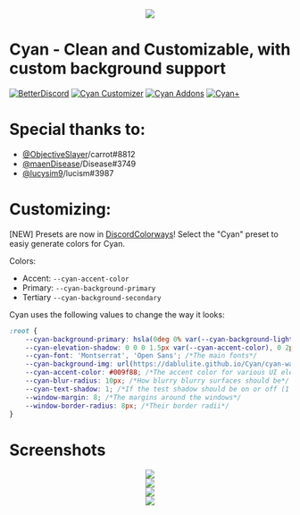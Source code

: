 <div align='center'>
<img src="https://github.com/DaBluLite/Cyan/blob/master/cyan-addon-banner.png?raw=true"/>
</div>

# Cyan - Clean and Customizable, with custom background support

[![BetterDiscord][bd-badge]][bd-link] [![Cyan Customizer][cc-badge]][cc-link] [![Cyan Addons][addon-badge]][addon-link] [![Cyan+][helper-badge]][helper-link]

[bd-link]: https://betterdiscord.app/theme/Cyan
[bd-badge]: https://img.shields.io/badge/Cyan-Download%20On%20BetterDiscord-3a71c1?labelColor=0c0d10&color=009f88&style=for-the-badge

[cc-link]: https://dablulite.github.io/Cyan
[cc-badge]: https://img.shields.io/badge/Customize%20With%20Cyan%20Customizer-3a71c1?labelColor=0c0d10&color=009f88&style=for-the-badge

[addon-link]: https://dablulite.github.io/Cyan/Addons
[addon-badge]: https://img.shields.io/badge/Addons%20For%20Cyan-Download-3a71c1?labelColor=0c0d10&color=009f88&style=for-the-badge

[helper-link]: https://dablulite.github.io/Cyan/CyanPlus.plugin.js
[helper-badge]: https://img.shields.io/badge/Cyan+-Download-3a71c1?labelColor=0c0d10&color=009f88&style=for-the-badge

# Special thanks to:
* [@ObjectiveSlayer](https://github.com/ObjectiveSlayer)/carrot#8812
* [@maenDisease](https://github.com/maenDisease)/Disease#3749 
* [@lucysim9](https://github.com/lucysim9)/lucism#3987

# Customizing:
[NEW] Presets are now in [DiscordColorways](https://raw.githubusercontent.com/DaBluLite/DiscordColorways/master/DiscordColorways.plugin.js)! Select the "Cyan" preset to easiy generate colors for Cyan.

Colors:
* Accent: `--cyan-accent-color`
* Primary: `--cyan-background-primary`
* Tertiary `--cyan-background-secondary`

Cyan uses the following values to change the way it looks:
```css
:root {
	--cyan-background-primary: hsla(0deg 0% var(--cyan-background-lightness) / 40%); /*The "glass" color*/
	--cyan-elevation-shadow: 0 0 0 1.5px var(--cyan-accent-color), 0 2px 10px 0 rgb(0 0 0 / 60%); /*The border/shadow*/
	--cyan-font: 'Montserrat', 'Open Sans'; /*The main fonts*/
	--cyan-background-img: url(https://dablulite.github.io/Cyan/cyan-waves.png); /*The Background image*/
	--cyan-accent-color: #009f88; /*The accent color for various UI elements*/
	--cyan-blur-radius: 10px; /*How blurry blurry surfaces should be*/
	--cyan-text-shadow: 1; /*If the test shadow should be on or off (1 or 0 is true or false)*/
	--window-margin: 8; /*The margins around the windows*/
	--window-border-radius: 8px; /*Their border radii*/
}
```

# Screenshots
<div align='center'>
<img src="https://github.com/DaBluLite/Cyan/blob/master/screenshots/cyan-screenshot-1.png?raw=true"/>
</div>
<div align='center'>
<img src="https://github.com/DaBluLite/Cyan/blob/master/screenshots/cyan-screenshot-2.png?raw=true"/>
</div>
<div align='center'>
<img src="https://github.com/DaBluLite/Cyan/blob/master/screenshots/cyan-screenshot-3.png?raw=true"/>
</div>
<div align='center'>
<img src="https://github.com/DaBluLite/Cyan/blob/master/screenshots/cyan-screenshot-4.png?raw=true"/>
</div>
